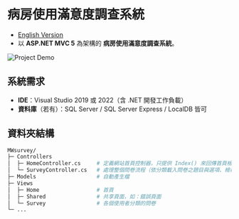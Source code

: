 # 病房使用滿意度調查系統

- [English Version](README.md)
- 以 **ASP.NET MVC 5** 為架構的 **病房使用滿意度調查系統**。 

![Project Demo](demo_image/UI_US5NET.png)

## 系統需求
- **IDE**：Visual Studio 2019 或 2022（含 .NET 開發工作負載）
- **資料庫**（若有）：SQL Server / SQL Server Express / LocalDB 皆可



## 資料夾結構
```bash
MWsurvey/                  
├─ Controllers
│  ├─ HomeController.cs     # 定義網站首頁控制器，只提供 Index() 來回傳首頁檢視
│  └─ SurveyController.cs   # 處理整個問卷流程（依分類載入問卷之題目與選項、檢核使用者、儲存作答，最後顯示成功頁）
├─ Models                   # 自動產生檔
├─ Views
│  ├─ Home                  # 首頁
│  ├─ Shared                # 共享頁面，如：錯誤頁面
│  └─ Survey                # 各個使用者分類的問卷
└─ ...                      
```

